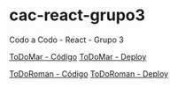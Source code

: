 # cac-react-grupo3

Codo a Codo - React - Grupo 3

[ToDoMar - Código](https://github.com/romanrios/cac-react-grupo3/tree/main/ToDoMar/)
[ToDoMar - Deploy](https://romanrios.github.io/cac-react-grupo3/ToDoMar/dist/)

[ToDoRoman - Código](https://github.com/romanrios/cac-react-grupo3/tree/main/ToDoRoman/)
[ToDoRoman - Deploy](https://romanrios.github.io/cac-react-grupo3/ToDoRoman/dist/)
